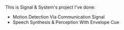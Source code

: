 This is Signal & System's project I've done:

- Motion Detection Via Communication Signal
- Speech Synthesis & Perception With Envelope Cue
